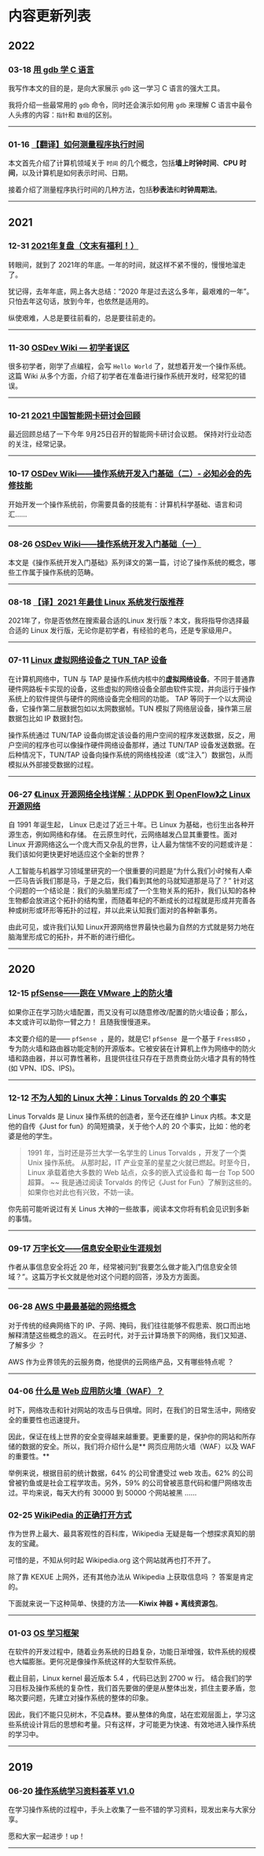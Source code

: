 # 内容更新列表

## 2022 
### 03-18 [ 用 gdb 学 C 语言 ](talking/Learning-C-with-gdb.md)
我写作本文的目的是，是向大家展示 `gdb` 这一学习 C 语言的强大工具。

我将介绍一些最常用的 `gdb` 命令，同时还会演示如何用 `gdb` 来理解 C 语言中最令人头疼的内容：`指针`和 `数组`的区别。

---



### 01-16 [【翻译】如何测量程序执行时间](talking/How2MeasureExecutionTimeof-a-Program.md)

本文首先介绍了计算机领域关于 `时间` 的几个概念，包括**墙上时钟时间**、**CPU 时间**，以及计算机是如何表示时间、日期。

接着介绍了测量程序执行时间的几种方法，包括**秒表法**和**时钟周期法**。

---





## 2021

### 12-31 [2021年复盘（文末有福利！）](talking/2021-retrospective.md)

转眼间，就到了 2021年的年底。一年的时间，就这样不紧不慢的，慢慢地溜走了。

犹记得，去年年底，网上各大总结：“2020 年是过去这么多年，最艰难的一年”。只怕去年这句话，放到今年，也依然是适用的。

纵使艰难，人总是要往前看的，总是要往前走的。



---



### 11-30 [ OSDev Wiki — 初学者误区](osdev/OSDevWiki-BeginnerMistakes.md)

很多初学者，刚学了点编程，会写 `Hello World` 了，就想着开发一个操作系统。这篇 Wiki 从多个方面，介绍了初学者在准备进行操作系统开发时，经常犯的错误。

---



### 10-21 [2021 中国智能网卡研讨会回顾](translate/net/2021_SmartNIC_Conference.md)

最近回顾总结了一下今年 9月25日召开的智能网卡研讨会议题。
保持对行业动态的关注，经常记录。

---


### 10-17 [OSDev Wiki——操作系统开发入门基础（二）- 必知必会的先修技能](osdev/OSDevWiki-Required_Knowledge.md)

开始开发一个操作系统前，你需要具备的技能有：计算机科学基础、语言和词汇……

---

### 08-26 [OSDev Wiki——操作系统开发入门基础（一）](osdev/OSDevWiki-BasicInformation-Introduction.md)

本文是《操作系统开发入门基础》系列译文的第一篇，讨论了操作系统的概念，哪些工作属于操作系统的范畴。

---

### 08-18 [【译】2021 年最佳 Linux 系统发行版推荐](talking/2021_best-linux-distro.md)

2021年了，你是否依然在搜索最合适的Linux 发行版？本文，我将指导你选择最合适的 Linux 发行版，无论你是初学者，有经验的老鸟，还是专家级用户。

---

### 07-11 [Linux 虚拟网络设备之 TUN_TAP 设备](translate/net/linux_tun_tap.md)

在计算机网络中，TUN 与 TAP 是操作系统内核中的**虚拟网络设备**。不同于普通靠硬件网路板卡实现的设备，这些虚拟的网络设备全部由软件实现，并向运行于操作系统上的软件提供与硬件的网络设备完全相同的功能。
TAP 等同于一个以太网设备，它操作第二层数据包如以太网数据帧。TUN 模拟了网络层设备，操作第三层数据包比如 IP 数据封包。

操作系统通过 TUN/TAP 设备向绑定该设备的用户空间的程序发送数据，反之，用户空间的程序也可以像操作硬件网络设备那样，通过 TUN/TAP 设备发送数据。在后种情况下，TUN/TAP 设备向操作系统的网络栈投递（或“注入”）数据包，从而模拟从外部接受数据的过程。

---

### 06-27 [《Linux 开源网络全栈详解：从DPDK 到 OpenFlow》之 Linux 开源网络](translate/net/linux_opensource_network.md)

自 1991 年诞生起， Linux 已走过了近三十年。已 Linux 为基础，也衍生出各种开源生态，例如网络和存储。
在云原生时代，云网络越发凸显其重要性。面对 Linux 开源网络这么一个庞大而又杂乱的世界，让人最为惴惴不安的问题或许是：我们该如何更快更好地适应这个全新的世界？

人工智能与机器学习领域里研究的一个很重要的问题是“为什么我们小时候有人牵一匹马告诉我们那是马，于是之后，我们看到其他的马就知道那是马了？”
针对这个问题的一个结论是：我们的头脑里形成了一个生物关系的拓扑，我们认知的各种生物都会放进这个拓扑的结构里，而随着年纪的不断成长的过程就是形成并完善各种或树形或环形等拓扑的过程，并以此来认知我们面对的各种新事务。

由此可见，或许我们认知 Linux开源网络世界最快也最为自然的方式就是努力地在脑海里形成它的拓扑，并不断的进行细化。

---

## 2020

### 12-15 [pfSense——跑在 VMware 上的防火墙](translate/cybersecurity/pfSense_firewall_on_VM.md)

如果你正在学习防火墙配置，而又没有可以随意修改/配置的防火墙设备；那么，本文或许可以助你一臂之力！
且随我慢慢道来。

本文要介绍的是—— `pfSense`  ，是的，就是它!
`pfSense`  是一个基于 `FressBSD` ，专为防火墙和路由器功能定制的开源版本。它被安装在计算机上作为网络中的防火墙和路由器，并以可靠性著称，且提供往往只存在于昂贵商业防火墙才具有的特性(如 VPN、IDS、IPS)。

---

### 12-12 [不为人知的 Linux 大神：Linus Torvalds 的 20 个事实](talking/20_facts_about_Linus_Torvalds.md)

Linus Torvalds 是 Linux 操作系统的创造者，至今还在维护 Linux 内核。本文是他的自传《Just for fun》的简短摘录，关于他个人的 20 个事实，比如：他的老婆是他的学生。


> 1991 年，当时还是芬兰大学一名学生的  Linus Torvalds ，开发了一个类 Unix 操作系统。
> 从那时起，IT 产业变革的星星之火就已燃起。时至今日，Linux 承载着绝大多数的 Web 站点，众多的嵌入式设备和 每一台 Top 500 超算。
> ~~
> 我是通过阅读 Torvalds 的传记《Just for Fun》了解到这些的。如果你也对此也有兴致，不妨一读。

你先前可能听说过有关 Linus 大神的一些故事，阅读本文你将有机会见识到多新的事情。

---

### 09-17 [万字长文——信息安全职业生涯规划](translate/cybersecurity/cybersecurity_career.md)

作者从事信息安全将近 20 年，经常被问到”我要怎么做才能入门信息安全领域？”。这篇万字长文就是他对这个问题的回答，涉及方方面面。


---


### 06-28 [AWS 中最最基础的网络概念](translate/net/basic_aws_network_concepts.md)

对于传统的经典网络下的 IP、子网、掩码，我们往往能够不假思索、脱口而出地解释清楚这些概念的涵义。
在云时代，对于云计算场景下的网络，我们又知道、了解多少 ？

AWS 作为业界领先的云服务商，他提供的云网络产品，又有哪些特点呢 ？

---

### 04-06 [什么是 Web 应用防火墙（WAF）？](translate/cybersecurity/what_is_waf.md)

时下，网络攻击和针对网站的攻击与日俱增。同时，在我们的日常生活中，网络安全的重要性也迅速提升。

因此，保证在线上世界的安全变得越来越重要。更重要的是，保护你的网站和所存储的数据的安全。所以，我们将介绍什么是** 网页应用防火墙（WAF）以及 WAF 的重要性。**

举例来说，根据目前的统计数据，64% 的公司曾遭受过 web 攻击。62% 的公司曾被钓鱼或是社会工程学攻击。另外，59%  的公司曾被恶意代码和僵尸网络攻击过。平均来说，每天大约有 30000 到 50000 个网站被黑 ……

### 02-25 [WikiPedia 的正确打开方式](talking/open_WikiPedia_in_correct_way.md)

作为世界上最大、最具客观性的百科库，Wikipedia 无疑是每一个想探求真知的朋友的宝藏。

可惜的是，不知从何时起 Wikipedia.org 这个网站就再也打不开了。

除了靠 KEXUE 上网外，还有其他办法从 Wikipedia 上获取信息吗 ？ 答案是肯定的。

下面就来说一下这种简单、快捷的方法——**Kiwix 神器 + 离线资源包**。

---

### 01-03 [OS 学习框架](os/os_study_structure.md)

在软件的开发过程中，随着业务系统的日趋复杂，功能日渐增强，软件系统的规模也大幅膨胀。更何况是像操作系统这样的大型软件系统。

截止目前，Linux kernel 最近版本 5.4 ，代码已达到 2700 w 行。
结合我们的学习目标及操作系统的复杂性，我们首先要做的便是从整体出发，抓住主要矛盾，忽略次要问题，先建立对操作系统的整体的印象。

因此，我们不能只见树木，不见森林。要从整体的角度，站在宏观层面上，学习这些系统设计背后的思想和考量。只有这样，才可能更为快速、有效地进入操作系统的学习中。


---



## 2019 

### 06-20 [操作系统学习资料荟萃 V1.0](os/os-res_v1.0.md)

在学习操作系统的过程中，手头上收集了一些不错的学习资料，现发出来与大家分享。

愿和大家一起进步！up！

---

 